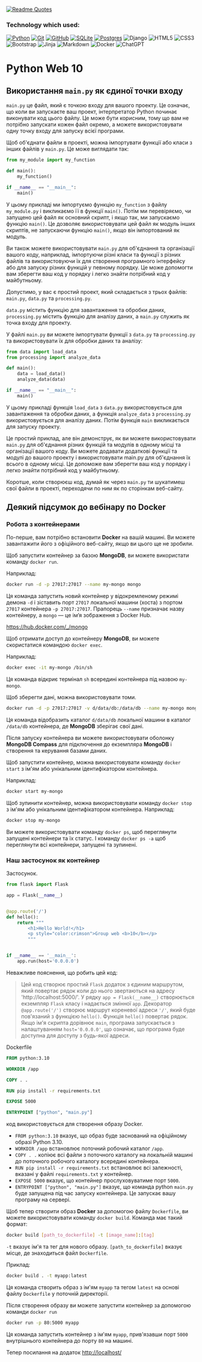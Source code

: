 [![Readme Quotes](https://quotes-github-readme.vercel.app/api?type=horizontal&theme=dark)](https://github.com/sanyavas/github-readme-quotes)

### Technology which used:
[![Python](https://img.shields.io/badge/python-3670A0?style=for-the-badge&logo=python&logoColor=ffdd54)](https://www.python.org)
[![Git](https://img.shields.io/badge/git-%23F05033.svg?style=for-the-badge&logo=git&logoColor=white)](https://git-scm.com/)
[![GitHub](https://img.shields.io/badge/github-%23121011.svg?style=for-the-badge&logo=github&logoColor=white)](https://github.com/)
[![SQLite](https://img.shields.io/badge/sqlite-%2307405e.svg?style=for-the-badge&logo=sqlite&logoColor=white)](https://www.sqlite.org/index.html)
[![Postgres](https://img.shields.io/badge/postgres-%23316192.svg?style=for-the-badge&logo=postgresql&logoColor=white)](https://www.postgresql.org/)
![Django](https://img.shields.io/badge/django-%23092E20.svg?style=for-the-badge&logo=django&logoColor=white)
![HTML5](https://img.shields.io/badge/html5-%23E34F26.svg?style=for-the-badge&logo=html5&logoColor=white)
![CSS3](https://img.shields.io/badge/css3-%231572B6.svg?style=for-the-badge&logo=css3&logoColor=white)
![Bootstrap](https://img.shields.io/badge/bootstrap-%23563D7C.svg?style=for-the-badge&logo=bootstrap&logoColor=white)
![Jinja](https://img.shields.io/badge/jinja-white.svg?style=for-the-badge&logo=jinja&logoColor=black)
![Markdown](https://img.shields.io/badge/markdown-%23000000.svg?style=for-the-badge&logo=markdown&logoColor=white)
![Docker](https://img.shields.io/badge/docker-%230db7ed.svg?style=for-the-badge&logo=docker&logoColor=white)
![ChatGPT](https://img.shields.io/badge/chatGPT-74aa9c?style=for-the-badge&logo=openai&logoColor=white)

# Python Web 10

## Використання `main.py` як єдиної точки входу

`main.py` це файл, який є точкою входу для вашого проекту. Це означає, що коли ви запускаєте ваш проект, інтерпретатор Python починає виконувати код цього файлу. Це може бути корисним, тому що вам не потрібно запускати кожен файл окремо, а можете використовувати одну точку входу для запуску всієї програми.

Щоб об'єднати файли в проекті, можна імпортувати функції або класи з інших файлів у `main.py`. Це може виглядати так:

```python
from my_module import my_function

def main():
    my_function()

if __name__ == "__main__":
    main()
```

У цьому прикладі ми імпортуємо функцію `my_function` з файлу `my_module.py` і викликаємо її в функції `main()`. Потім ми перевіряємо, чи запущено цей файл як основний скрипт, і якщо так, ми запускаємо функцію `main()`. Це дозволяє використовувати цей файл як модуль інших скриптів, не запускаючи функцію `main()`, якщо він імпортований як модуль.

Ви також можете використовувати `main.py` для об'єднання та організації вашого коду, наприклад, імпортуючи різні класи та функції з різних файлів та використовуючи їх для створення програмного інтерфейсу або для запуску різних функцій у певному порядку. Це може допомогти вам зберегти ваш код у порядку і легко знайти потрібний код у майбутньому.

Допустимо, у вас є простий проект, який складається з трьох файлів: `main.py`, `data.py` та `processing.py`.

`data.py` містить функцію для завантаження та обробки даних, `processing.py` містить функцію для аналізу даних, а `main.py` служить як точка входу для проекту.

У файлі `main.py` ви можете імпортувати функції з `data.py` та `processing.py` та використовувати їх для обробки даних та аналізу:

```python
from data import load_data
from processing import analyze_data

def main():
    data = load_data()
    analyze_data(data)

if __name__ == "__main__":
    main()
```

У цьому прикладі функція `load_data` з `data.py` використовується для завантаження та обробки даних, а функція `analyze_data` з `processing.py` використовується для аналізу даних. Потім функція `main` викликається для запуску проекту.

Це простий приклад, але він демонструє, як ви можете використовувати `main.py` для об'єднання різних функцій та модулів в одному місці та організації вашого коду. Ви можете додавати додаткові функції та модулі до вашого проекту і використовувати main.py для об'єднання їх всього в одному місці. Це допоможе вам зберегти ваш код у порядку і легко знайти потрібний код у майбутньому.

Коротше, коли створюєш код, думай як через `main.py` ти шукатимеш свої файли в 
проекті, переходячи по ним як по сторінкам веб-сайту.

## Деякий підсумок до вебінару по Docker

### Робота з контейнерами

По-перше, вам потрібно встановити **Docker** на вашій машині. Ви можете завантажити його з офіційного веб-сайту, якщо ви цього ще не зробили.

Щоб запустити контейнер за базою **MongoDB**, ви можете використати команду `docker run`.

Наприклад:

```bash
docker run -d -p 27017:27017 --name my-mongo mongo
```

Ця команда запустить новий контейнер у відокремленому режимі демона `-d` і зіставить порт `27017` локальної машини (хоста) з портом `27017` контейнера `-p 27017:27017`. Прапорець `--name` призначає назву контейнеру, а `mongo` — це ім’я зображення з Docker Hub.

<https://hub.docker.com/_/mongo>

Щоб отримати доступ до контейнеру **MongoDB**, ви можете скористатися командою `docker exec`.

Наприклад:

```bash
docker exec -it my-mongo /bin/sh
```

Ця команда відкриє термінал `sh` всередині контейнера під назвою `my-mongo`.

Щоб зберегти дані, можна використовувати томи.

```bash
docker run -d -p 27017:27017 -v d/data/db:/data/db --name my-mongo mongo
```

Ця команда відобразить каталог `d/data/db` локальної машини в каталог `/data/db` контейнера, де **MongoDB** зберігає свої дані.

Після запуску контейнера ви можете використовувати оболонку **MongoDB Compass** для підключення до екземпляра **MongoDB** і створення та керування базами даних.

Щоб запустити контейнер, можна використовувати команду `docker start` з ім'ям або унікальним ідентифікатором контейнера.

Наприклад:

```bash
docker start my-mongo
```

Щоб зупинити контейнер, можна використовувати команду `docker stop` з ім'ям або унікальним ідентифікатором контейнера. Наприклад:

```bash
docker stop my-mongo
```

Ви можете використовувати команду `docker ps`, щоб переглянути запущені контейнери та їх статус. І команду `docker ps -a` щоб переглянути всі контейнери, запущені та зупинені.

### Наш застосунок як контейнер

Застосунок.

```python
from flask import Flask

app = Flask(__name__)


@app.route('/')
def hello():
    return """
        <h1>Hello World!</h1>
        <p style="color:crimson">Group web <b>10</b></p>
        """


if __name__ == '__main__':
    app.run(host='0.0.0.0')
```

Неважливе пояснення, що робить цей код:

>Цей код створює простий `Flask` додаток з єдиним маршрутом, який повертає рядок коли до нього звертаються на адресу 'http://localhost:5000/'.
>У рядку `app = Flask(__name__)` створюється екземпляр `Flask` класу і надається змінної `app`.
> Декоратор `@app.route('/')` створює маршрут кореневої адреси `'/'`, який буде пов'язаний з функцією `hello()`. Функція `hello()` повертає рядок.
> Якщо ім'я скрипта дорівнює `main`, програма запускається з налаштуванням `host='0.0.0.0'`, що означає, що програма буде доступна для доступу з будь-якої адреси.

Dockerfile

```dockerfile
FROM python:3.10

WORKDIR /app

COPY . .

RUN pip install -r requirements.txt

EXPOSE 5000

ENTRYPOINT ["python", "main.py"]
```

 код використовується для створення образу Docker.

- `FROM python:3.10` вказує, що образ буде заснований на офіційному образі Python 3.10.
- `WORKDIR /app` встановлює поточний робочий каталог `/app`.
- `COPY . .`  копіює всі файли з поточного каталогу на локальній машині до поточного робочого каталогу всередині контейнера.
- `RUN pip install -r requirements.txt` встановлює всі залежності, вказані у файлі `requirements.txt` у контейнер.
- `EXPOSE 5000` вказує, що контейнер прослуховуватиме порт `5000`.
- `ENTRYPOINT ["python", "main.py"]` вказує, що команда python `main.py` буде запущена під час запуску контейнера. Це запускає вашу програму на сервері.

Щоб тепер створити образ **Docker** за допомогою файлу `Dockerfile`, ви можете використовувати команду `docker build`. Команда має такий формат:

```bash
docker build [path_to_dockerfile] -t [image_name]:[tag]
```

`-t` вказує ім'я та тег для нового образу.
`[path_to_dockerfile]` вказує місце, де знаходиться файл `Dockerfile`.

Приклад:

```bash
docker build . -t myapp:latest
```

Ця команда створить образ з ім'ям `myapp` та тегом `latest` на основі файлу `Dockerfile` у поточній директорії.

Після створення образу ви можете запустити контейнер за допомогою команди `docker run`

```bash
docker run -p 80:5000 myapp
```

Ця команда запустить контейнер з ім'ям `myapp`, прив'язавши порт `5000` внутрішнього контейнера до порту `80` на машині.

Тепер посилання на додаток <http://localhost/>
